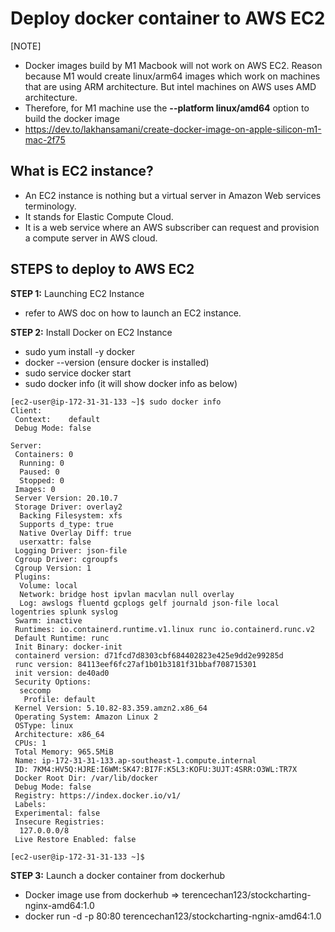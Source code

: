 # Deploy docker container to AWS EC2

[NOTE] 
- Docker images build by M1 Macbook will not work on AWS EC2. Reason because M1 would create linux/arm64 images which work on machines
that are using ARM architecture. But intel machines on AWS uses AMD architecture. 
- Therefore, for M1 machine use the **--platform linux/amd64** option to build the docker image
- https://dev.to/lakhansamani/create-docker-image-on-apple-silicon-m1-mac-2f75

## What is EC2 instance?
- An EC2 instance is nothing but a virtual server in Amazon Web services terminology.
- It stands for Elastic Compute Cloud.
- It is a web service where an AWS subscriber can request and provision a compute server in AWS cloud.

## STEPS to deploy to AWS EC2

**STEP 1:** Launching EC2 Instance
- refer to AWS doc on how to launch an EC2 instance. 

**STEP 2:** Install Docker on EC2 Instance
- sudo yum install -y docker
- docker --version (ensure docker is installed)
- sudo service docker start
- sudo docker info (it will show docker info as below)
```
[ec2-user@ip-172-31-31-133 ~]$ sudo docker info
Client:
 Context:    default
 Debug Mode: false

Server:
 Containers: 0
  Running: 0
  Paused: 0
  Stopped: 0
 Images: 0
 Server Version: 20.10.7
 Storage Driver: overlay2
  Backing Filesystem: xfs
  Supports d_type: true
  Native Overlay Diff: true
  userxattr: false
 Logging Driver: json-file
 Cgroup Driver: cgroupfs
 Cgroup Version: 1
 Plugins:
  Volume: local
  Network: bridge host ipvlan macvlan null overlay
  Log: awslogs fluentd gcplogs gelf journald json-file local logentries splunk syslog
 Swarm: inactive
 Runtimes: io.containerd.runtime.v1.linux runc io.containerd.runc.v2
 Default Runtime: runc
 Init Binary: docker-init
 containerd version: d71fcd7d8303cbf684402823e425e9dd2e99285d
 runc version: 84113eef6fc27af1b01b3181f31bbaf708715301
 init version: de40ad0
 Security Options:
  seccomp
   Profile: default
 Kernel Version: 5.10.82-83.359.amzn2.x86_64
 Operating System: Amazon Linux 2
 OSType: linux
 Architecture: x86_64
 CPUs: 1
 Total Memory: 965.5MiB
 Name: ip-172-31-31-133.ap-southeast-1.compute.internal
 ID: 7KM4:HV5Q:HJRE:I6WM:SK47:BI7F:K5L3:KOFU:3UJT:4SRR:O3WL:TR7X
 Docker Root Dir: /var/lib/docker
 Debug Mode: false
 Registry: https://index.docker.io/v1/
 Labels:
 Experimental: false
 Insecure Registries:
  127.0.0.0/8
 Live Restore Enabled: false

[ec2-user@ip-172-31-31-133 ~]$ 
```

**STEP 3:** Launch a docker container from dockerhub
- Docker image use from dockerhub => terencechan123/stockcharting-nginx-amd64:1.0
- docker run -d -p 80:80 terencechan123/stockcharting-ngnix-amd64:1.0

